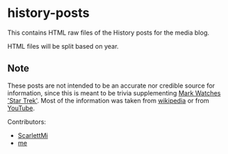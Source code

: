 # history-posts

This contains HTML raw files of the History posts for the media blog.

HTML files will be split based on year.

## Note

These posts are not intended to be an accurate nor credible source for information, since this is meant to be trivia supplementing [Mark Watches 'Star Trek'][]. Most of the information was taken from [wikipedia][] or from [YouTube][].

Contributors:
- [ScarlettMi][] 
- [me][]

[Mark Watches 'Star Trek']: http://markwatches.net/reviews/category/star-trek
[wikipedia]: https://en.wikipedia.org/
[YouTube]: https://www.youtube.com/
[ScarlettMi]: http://intensedebate.com/people/ScarlettMi/
[me]: http://intensedebate.com/people/OcamposMoon/
